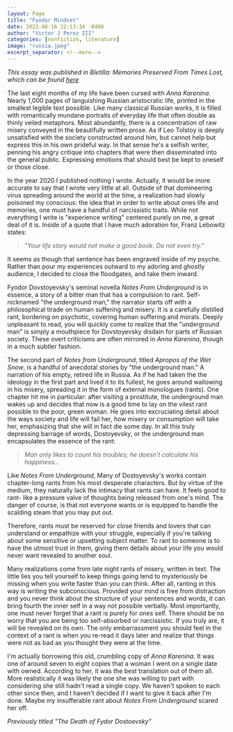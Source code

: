 ```yaml
---
layout: Page
title: "Fyodor Mindset"
date: 2022-08-16 22:13:34 -0400
author: "Victor J Perez III"
categories: [nonfiction, literature]
image: "russia.jpeg"
excerpt_separator: <!--more-->
---
```


_This essay was published in Bletilla: Memories Preserved From Times Lost, which can be found [here](https://victorjperez.github.io/bletilla)_

The last eight months of my life have been cursed with *Anna Karenina*. Nearly 1,000 pages of languishing Russian aristocratic life, printed in the smallest legible text possible. Like many classical Russian works, it is filled with romantically mundane portraits of everyday life that often double as thinly veiled metaphors. Most abundantly, there is a concentration of raw misery conveyed in the beautifully written prose. As if Leo Tolstoy is deeply unsatisfied with the society constructed around him, but cannot help but express this in his own prideful way. In that sense he's a selfish writer, penning his angry critique into chapters that were then disseminated into the general public. Expressing emotions that should best be kept to oneself or those close.
 <!--more-->

In the year 2020 I published nothing I wrote. Actually, it would be more accurate to say that I wrote very little at all. Outside of that domineering virus spreading around the world at the time, a realization had slowly poisoned my conscious: the idea that in order to write about ones life and memories, one must have a handful of narcissistic traits. While not everything I write is "experience writing" centered purely on me, a great deal of it is. Inside of a quote that I have much adoration for, Franz Lebowitz states: 

> *"Your life story would not make a good book. Do not even try."*

It seems as though that sentence has been engraved inside of my psyche. Rather than pour my experiences outward to my adoring and ghostly audience, I decided to close the floodgates, and take them inward. 

Fyodor Dovstoyevsky's seminal novella *Notes From Underground* is in essence, a story of a bitter man that has a compulsion to rant. Self-nicknamed "the underground man," the narrator starts off with a philosophical tirade on human suffering and misery. It is a carefully distilled rant, bordering on psychotic, covering human suffering and morals. Deeply unpleasant to read, you will quickly come to realize that the "underground man" is simply a mouthpiece for Dovstoyevsky disdain for parts of Russian society. These overt criticisms are often mirrored in *Anna Karenina*, though in a much subtler fashion.

The second part of *Notes from Underground*, titled *Apropos of the Wet Snow*, is a handful of anecdotal stories by "the underground man." A narration of his empty, retired life in Russia. As if he had taken the the ideology in the first part and lived it to its fullest, he goes around wallowing in his misery, spreading it in the form of external monologues (rants). One chapter hit me in particular: after visiting a prostitute, the underground man wakes up and decides that now is a good time to lay on the vilest rant possible to the poor, green woman. He goes into excruciating detail about the ways society and life will fail her, how misery or consumption will take her, emphasizing that she will in fact die some day. In all this truly depressing barrage of words, Dostoyevsky, or the underground man encapsulates the essence of the rant:

> *Man only likes to count his troubles; he doesn't calculate his happiness...*

Like *Notes From Underground*, Many of Dostoyevsky's works contain chapter-long rants from his most desperate characters. But by virtue of the medium, they naturally lack the intimacy that rants can have. It feels good to rant- like a pressure valve of thoughts being released from one's mind. The danger of course, is that not everyone wants or is equipped to handle the scalding steam that you may put out.

Therefore, rants must be reserved for close friends and lovers that can understand or empathize with your struggle, especially if you're talking about some sensitive or upsetting subject matter. To rant to someone is to have the utmost trust in them, giving them details about your life you would never want revealed to another soul.

Many realizations come from late night rants of misery, written in text. The little lies you tell yourself to keep things going tend to mysteriously be missing when you write faster than you can think. After all, ranting in this way is writing the subconscious. Provided your mind is free from distraction and you never think about the structure of your sentences and words, it can bring fourth the inner self in a way not possible verbally. Most importantly, one must never forget that a rant is purely for ones self. There should be no worry that you are being too self-absorbed or narcissistic. If you truly are, it will be revealed on its own. The only embarrassment you should feel in the context of a rant is when you re-read it days later and realize that things were not as bad as you thought they were at the time.

I'm actually borrowing this old, crumbling copy of *Anna Karenina*. It was one of around seven to eight copies that a woman I went on a single date with owned. According to her, it was the best translation out of them all. More realistically it was likely the one she was willing to part with considering she still hadn't read a single copy. We haven't spoken to each other since then, and I haven't decided if I want to give it back after I'm done. Maybe my insufferable rant about *Notes From Underground* scared her off.

*Previously titled "The Death of Fydor Dostoevsky"*